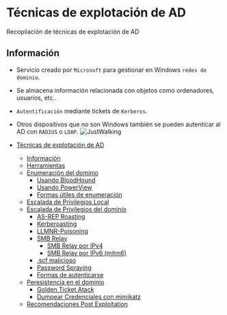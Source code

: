 # Técnicas de explotación de AD
Recopilación de técnicas de explotación de AD

## Información
- Servicio creado por `Microsoft` para gestionar en Windows `redes de dominio`.
- Se almacena información relacionada con objetos como ordenadores, usuarios, etc..
- `Autentificación` mediante tickets de `Kerberos`. 
- Otros dispositivos que no son Windows también se pueden autenticar al AD con `RADIUS` o `LDAP`.
![JustWalking](JustWalking.png)

- [Técnicas de explotación de AD](#Técnicas-de-Explotación-de-AD)
  - [Información](#Información)
  - [Herramientas](#Herramientas)
  - [Enumeración del dominio](/Apuntes-AD/Enumeracion-dominio)
    - [Usando BloodHound](/Apuntes-AD/Enumeracion-dominio/BloodHound)
    - [Usando PowerView](/Apuntes-AD/Enumeracion-dominio/PowerView)
    - [Formas útiles de enumeración](/Apuntes-AD/Enumeración)
  - [Escalada de Privilegios Local](/Apuntes-AD/Local-privesc)
  - [Escalada de Privilegios del dominio](/Apuntes-AD/Domain-privesc/#Escalada-de-Privilegios-del-dominio)
    - [AS-REP Roasting](/Apuntes-AD/Domain-privesc/AS-REP-Roasting)
    - [Kerberoasting](/Apuntes-AD/Domain-privesc/Kerberoasting)
    - [LLMNR-Poisoning](/Apuntes-AD/Domain-privesc/LLMNR-Poisoning)
    - [SMB Relay](/Apuntes-AD/Domain-privesc/SMB-Relay)
       - [SMB Relay por IPv4](/Apuntes-AD/Domain-privesc/SMB-Relay/#Efectuar-un-SMB-Relay-por-IPv4)
       - [SMB Relay por IPv6 (mitm6)](/Apuntes-AD/Domain-privesc/SMB-Relay/#Ejecutar-comandos-mediante-un-SMB-Relay-por-IPv6)
    - [.scf malicioso](/Apuntes-AD/Domain-privesc/scf-malicioso)
    - [Password Spraying](/Apuntes-AD/Domain-privesc/Password-spraying)
    - [Formas de autenticarse](/Apuntes-AD/Autenticaciones)
  - [Peresistencia en el dominio](/Apuntes-AD/Domain-persistence)
    - [Golden Ticket Atack](/Apuntes-AD/Domain-persistence/Golden-ticket-atack)
    - [Dumpear Credenciales con mimikatz](/Apuntes-AD/Domain-persistence/Dumpear-mimikatz)
  - [Recomendaciones Post Exploitation](/Apuntes-AD/Domain-persistence/Post-Exploitation)
